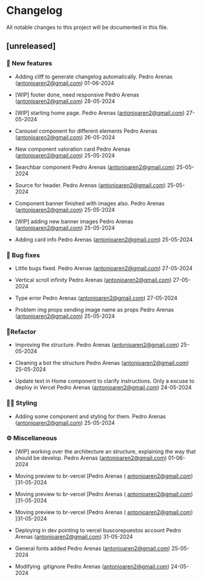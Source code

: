# Changelog

All notable changes to this project will be documented in this file.

## [unreleased]

### <!-- 0 -->🚀 New features

- Adding cliff to generate changelog automatically. Pedro Arenas (antonioaren2@gmail.com) 01-06-2024

- [WIP] footer done, need responsive Pedro Arenas (antonioaren2@gmail.com) 28-05-2024

- [WIP] starting home page. Pedro Arenas (antonioaren2@gmail.com) 27-05-2024

- Carousel component for different elements Pedro Arenas (antonioaren2@gmail.com) 26-05-2024

- New component valoration card Pedro Arenas (antonioaren2@gmail.com) 25-05-2024

- Searchbar component Pedro Arenas (antonioaren2@gmail.com) 25-05-2024

- Source for header. Pedro Arenas (antonioaren2@gmail.com) 25-05-2024

- Component banner finished with images also. Pedro Arenas (antonioaren2@gmail.com) 25-05-2024

- [WIP] adding new banner images Pedro Arenas (antonioaren2@gmail.com) 25-05-2024

- Adding card info Pedro Arenas (antonioaren2@gmail.com) 25-05-2024


### <!-- 1 -->🐞 Bug fixes

- Little bugs fixed. Pedro Arenas (antonioaren2@gmail.com) 27-05-2024

- Vertical scroll infinity Pedro Arenas (antonioaren2@gmail.com) 27-05-2024

- Type error Pedro Arenas (antonioaren2@gmail.com) 27-05-2024

- Problem img props sending image name as props Pedro Arenas (antonioaren2@gmail.com) 25-05-2024


### <!-- 4 -->👷‍Refactor

- Improving the structure. Pedro Arenas (antonioaren2@gmail.com) 25-05-2024

- Cleaning a bot the structure Pedro Arenas (antonioaren2@gmail.com) 25-05-2024

- Update text in Home component to clarify instructions. Only a excuse to deploy in Vercel Pedro Arenas (antonioaren2@gmail.com) 24-05-2024


### <!-- 5 -->👨‍🎨 Styling

- Adding some component and styling for them. Pedro Arenas (antonioaren2@gmail.com) 25-05-2024


### <!-- 7 -->⚙️ Miscellaneous

- [WIP] working over the architecture an structure, explaining the way that should be develop. Pedro Arenas (antonioaren2@gmail.com) 01-06-2024

- Moving preview to br-vercel [Pedro Arenas ( antonioaren2@gmail.com) ]31-05-2024

- Moving preview to br-vercel [Pedro Arenas ( antonioaren2@gmail.com) ]31-05-2024

- Moving preview to br-vercel [Pedro Arenas ( antonioaren2@gmail.com) ]31-05-2024

- Deploying in dev pointing to vercel buscorepuestos account Pedro Arenas (antonioaren2@gmail.com) 31-05-2024

- General fonts added Pedro Arenas (antonioaren2@gmail.com) 25-05-2024

- Modifying .gitignore Pedro Arenas (antonioaren2@gmail.com) 24-05-2024


<!-- generated by git-cliff -->
